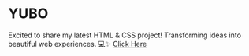 # YUBO
Excited to share my latest HTML & CSS project! Transforming ideas into beautiful web experiences. 💻✨ 
[Click Here](https://yashdatir1999.github.io/YUBO/)

